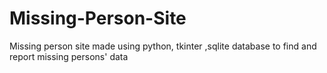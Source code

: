 # Missing-Person-Site
Missing person site made using python, tkinter ,sqlite database to find and report missing persons' data
